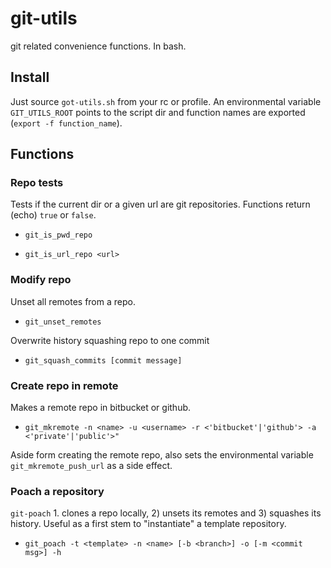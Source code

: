 # git-utils

git related convenience functions. In bash. 

## Install

Just source `got-utils.sh` from your rc or profile. An environmental variable `GIT_UTILS_ROOT` points to the script dir and function names are exported (`export -f function_name`).

## Functions

### Repo tests

Tests if the current dir or a given url are git repositories. Functions return (echo) `true` or `false`.

* `git_is_pwd_repo`

* `git_is_url_repo <url>`

### Modify repo

Unset all remotes from a repo.

* `git_unset_remotes`

Overwrite history squashing repo to one commit

* `git_squash_commits [commit message]`

### Create repo in remote

Makes a remote repo in bitbucket or github.

* `git_mkremote -n <name> -u <username> -r <'bitbucket'|'github'> -a <'private'|'public'>"`

Aside form creating the remote repo, also sets the environmental variable `git_mkremote_push_url` as a side effect.

### Poach a repository

`git-poach` 1. clones a repo locally, 2) unsets its remotes and 3) squashes its history. Useful as a first stem to "instantiate" a template repository.

* `git_poach -t <template> -n <name> [-b <branch>] -o [-m <commit msg>] -h`



